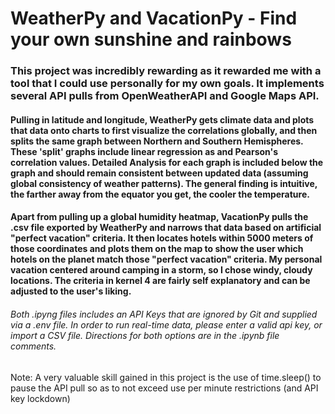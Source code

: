 # WeatherPy and VacationPy - Find your own sunshine and rainbows

### This project was incredibly rewarding as it rewarded me with a tool that I could use personally for my own goals. It implements several API pulls from OpenWeatherAPI and Google Maps API. 

#### Pulling in latitude and longitude, WeatherPy gets climate data and plots that data onto charts to first visualize the correlations globally, and then splits the same graph between Northern and Southern Hemispheres. These 'split' graphs include linear regression as and Pearson's correlation values. Detailed Analysis for each graph is included below the graph and should remain consistent between updated data (assuming global consistency of weather patterns). The general finding is intuitive, the farther away from the equator you get, the cooler the temperature.

#### Apart from pulling up a global humidity heatmap, VacationPy pulls the .csv file exported by WeatherPy and narrows that data based on artificial "perfect vacation" criteria. It then locates hotels within 5000 meters of those coordinates and plots them on the map to show the user which hotels on the planet match those "perfect vacation" criteria. My personal vacation centered around camping in a storm, so I chose windy, cloudy locations. The criteria in kernel 4 are fairly self explanatory and can be adjusted to the user's liking. 

###### Both .ipyng files includes an API Keys that are ignored by Git and supplied via a .env file. In order to run real-time data, please enter a valid api key, or import a CSV file. Directions for both options are in the .ipynb file comments.

Note: A very valuable skill gained in this project is the use of time.sleep() to pause the API pull so as to not exceed use per minute restrictions (and API key lockdown)